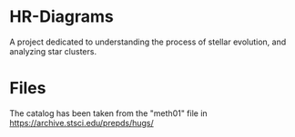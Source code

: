 # HR-Diagrams

A project dedicated to understanding the process of stellar evolution, and analyzing star clusters.

# Files

The catalog has been taken from the "meth01" file in https://archive.stsci.edu/prepds/hugs/
